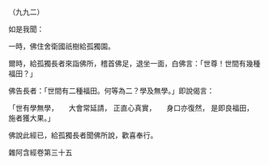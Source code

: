 （九九二）

如是我聞：

一時，佛住舍衛國祇樹給孤獨園。

爾時，給孤獨長者來詣佛所，稽首佛足，退坐一面，白佛言：「世尊！世間有幾種福田？」

佛告長者：「世間有二種福田。何等為二？學及無學。」即說偈言：

「世有學無學，　　大會常延請，
正直心真實，　　身口亦復然，
是即良福田，　　施者獲大果。」

佛說此經已，給孤獨長者聞佛所說，歡喜奉行。

雜阿含經卷第三十五





